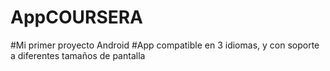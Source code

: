 # AppCOURSERA
#Mi primer proyecto Android
#App compatible en 3 idiomas, y con soporte a diferentes tamaños de pantalla
